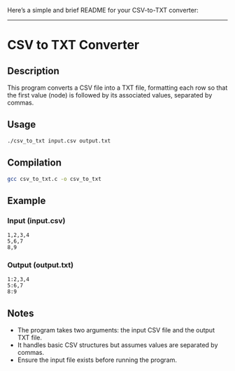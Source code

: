 Here’s a simple and brief README for your CSV-to-TXT converter:  

---

# CSV to TXT Converter  

## Description  
This program converts a CSV file into a TXT file, formatting each row so that the first value (node) is followed by its associated values, separated by commas.  

## Usage  
```bash
./csv_to_txt input.csv output.txt
```  

## Compilation  
```bash
gcc csv_to_txt.c -o csv_to_txt
```  

## Example  
### **Input (input.csv)**  
```
1,2,3,4  
5,6,7  
8,9  
```  
### **Output (output.txt)**  
```
1:2,3,4  
5:6,7  
8:9  
```  

## Notes  
- The program takes two arguments: the input CSV file and the output TXT file.  
- It handles basic CSV structures but assumes values are separated by commas.  
- Ensure the input file exists before running the program.  

